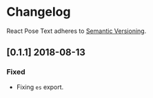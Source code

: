 # Changelog

React Pose Text adheres to [Semantic Versioning](http://semver.org/).

## [0.1.1] 2018-08-13

### Fixed

- Fixing `es` export.